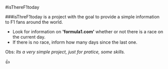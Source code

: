 #isThereF1today

###isThreF1today is a project with the goal to provide a simple information to F1 fans around the world.

- Look for information on **'formula1.com'** whether or not there is a race on the current day.
- If there is no race, inform how many days since the last one.

Obs: 
*Its a very simple project, just for pratice, some skills.*

:+1:
 
